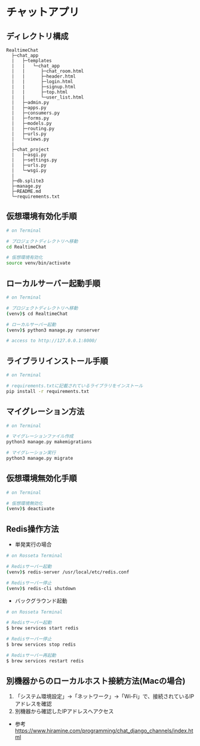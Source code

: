 # チャットアプリ

## ディレクトリ構成
```
RealtimeChat
  ├─chat_app
  |   ├─templates
  |   |   └─chat_app
  |   |      ├─chat_room.html
  |   |      ├─header.html
  |   |      ├─login.html
  |   |      ├─signup.html
  |   |      ├─top.html
  |   |      └─user_list.html
  |   ├─admin.py
  |   ├─apps.py
  |   ├─consumers.py
  |   ├─forms.py
  |   ├─models.py
  |   ├─routing.py
  |   ├─urls.py
  |   └─views.py
  |
  ├─chat_project
  |   ├─asgi.py
  |   ├─settings.py
  |   ├─urls.py
  |   └─wsgi.py
  |   
  ├─db.splite3
  ├─manage.py
  ├─README.md
  └─requirements.txt
```

## 仮想環境有効化手順
```bash
# on Terminal

# プロジェクトディレクトリへ移動
cd RealtimeChat

# 仮想環境有効化
source venv/bin/activate
```

## ローカルサーバー起動手順
```bash
# on Terminal

# プロジェクトディレクトリへ移動
(venv)$ cd RealtimeChat

# ローカルサーバー起動
(venv)$ python3 manage.py runserver

# access to http://127.0.0.1:8000/
```

## ライブラリインストール手順
```bash
# on Terminal

# requirements.txtに記載されているライブラリをインストール
pip install -r requirements.txt
```

## マイグレーション方法
```bash
# on Terminal

# マイグレーションファイル作成
python3 manage.py makemigrations

# マイグレーション実行
python3 manage.py migrate
```

## 仮想環境無効化手順
```bash
# on Terminal

# 仮想環境無効化
(venv)$ deactivate
```

## Redis操作方法
- 単発実行の場合
```bash
# on Rosseta Terminal

# Redisサーバー起動
(venv)$ redis-server /usr/local/etc/redis.conf

# Redisサーバー停止
(venv)$ redis-cli shutdown
```

- バックグラウンド起動
```bash
# on Rosseta Terminal

# Redisサーバー起動
$ brew services start redis

# Redisサーバー停止
$ brew services stop redis

# Redisサーバー再起動
$ brew services restart redis
```

## 別機器からのローカルホスト接続方法(Macの場合)
1. 「システム環境設定」->「ネットワーク」->「Wi-Fi」で、接続されているIPアドレスを確認
2. 別機器から確認したIPアドレスへアクセス


- 参考
https://www.hiramine.com/programming/chat_django_channels/index.html